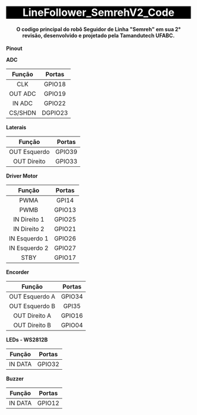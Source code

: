 <h1 align="center" style="color:white; background-color:black">LineFollower_SemrehV2_Code</h1>
<h4 align="center">O codigo principal do robô Seguidor de Linha "Semreh" em sua 2° revisão, desenvolvido e projetado pela Tamandutech UFABC.</h4>

**Pinout**

**ADC**

| Função | Portas |
| :---: | :---: |
| CLK | GPIO18 |
| OUT ADC | GPIO19 |
| IN ADC | GPIO22 |
| CS/SHDN | DGPIO23 |

**Laterais**

| Função | Portas |
| :---: | :---: |
| OUT Esquerdo | GPIO39 |
| OUT Direito | GPIO33 |

**Driver Motor**

| Função | Portas |
| :---: | :---: |
| PWMA | GPI14 |
| PWMB | GPIO13 |
| IN Direito 1 | GPIO25 |
| IN Direito 2 | GPIO21 |
| IN Esquerdo 1 | GPIO26 |
| IN Esquerdo 2 | GPIO27 |
| STBY | GPIO17 |

**Encorder**

| Função | Portas |
| :---: | :---: |
| OUT Esquerdo A | GPIO34 |
| OUT Esquerdo B | GPI35 |
| OUT Direito A | GPIO16 |
| OUT Direito B | GPIO04 |

**LEDs - WS2812B**

| Função | Portas |
| :---: | :---: |
| IN DATA | GPIO32 |

**Buzzer**

| Função | Portas |
| :---: | :---: |
| IN DATA | GPIO12 |